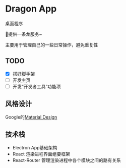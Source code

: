 # Dragon App

桌面程序

🤟提供一条龙服务~

主要用于管理自己的一些日常操作，避免重复性

## TODO

- [x] 搭好脚手架
- [ ] 开发主页
- [ ] 开发“开发者工具”功能项

## 风格设计

Google的[Material Design](https://material.io/design/)

## 技术栈

- Electron     App基础架构
- React        渲染进程界面组要框架
- React-Router 管理渲染进程中各个模块之间的路有关系
